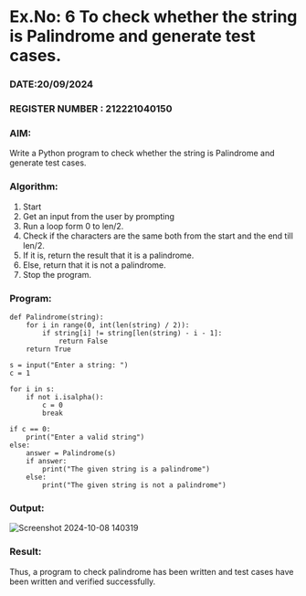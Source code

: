 # Ex.No: 6 To check whether the string is Palindrome and generate test cases.

### DATE:20/09/2024                                                                            
### REGISTER NUMBER : 212221040150
### AIM: 
Write a Python program to check whether the string is Palindrome and generate test cases. 
### Algorithm:
1. Start
2. Get an input from the user by prompting 
3. Run a loop form 0 to len/2.
4. Check if the characters are the same both from the start and the end till len/2. 
5. If it is, return the result that it is a palindrome.
6. Else, return that it is not a palindrome. 
7. Stop the program.
### Program:


```
def Palindrome(string):
    for i in range(0, int(len(string) / 2)):
        if string[i] != string[len(string) - i - 1]:  
            return False
    return True

s = input("Enter a string: ")
c = 1

for i in s:
    if not i.isalpha():
        c = 0
        break  

if c == 0:
    print("Enter a valid string")
else:
    answer = Palindrome(s)
    if answer:
        print("The given string is a palindrome")
    else:
        print("The given string is not a palindrome")

```









### Output:
![Screenshot 2024-10-08 140319](https://github.com/user-attachments/assets/f70bfc2f-0335-47c7-9a0b-a8a96438de6c)





### Result:
Thus, a program to check palindrome has been written and test cases have been written and verified successfully.
